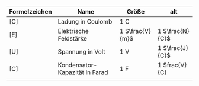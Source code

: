 
| Formelzeichen | Name                           | Größe           | alt             |
| ------------- | ------------------------------ | --------------- | --------------- |
| [C]           | Ladung in Coulomb              | 1 C             |                 |
| [E]           | Elektrische Feldstärke         | 1 $\frac{V}{m}$ | 1 $\frac{N}{C}$ |
| [U]           | Spannung in Volt               | 1 V             | 1 $\frac{J}{C}$ |
| [C]           | Kondensator-Kapazität in Farad | 1 F             | 1 $frac{V}{C}   |
|               |                                |                 |                 |


